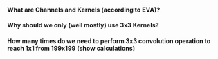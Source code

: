 #### What are Channels and Kernels (according to EVA)?

#### Why should we only (well mostly) use 3x3 Kernels?

#### How many times do we need to perform 3x3 convolution operation to reach 1x1 from 199x199 (show calculations)
